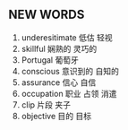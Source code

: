 ## NEW WORDS

1. underesitimate 低估 轻视
2. skillful 娴熟的 灵巧的
3. Portugal 葡萄牙
4. conscious 意识到的 自知的
5. assurance 信心 自信
6. occupation 职业 占领 消遣
7. clip 片段 夹子
8. objective 目的 目标
